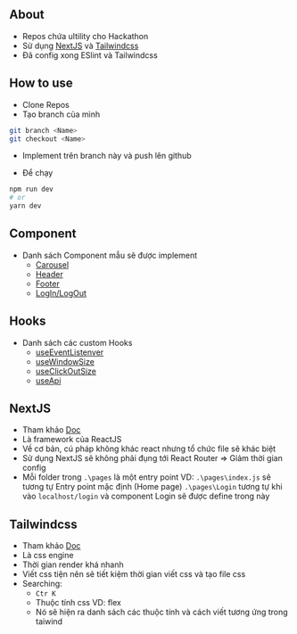 ## About

- Repos chứa ultility cho Hackathon
- Sử dụng [NextJS](#nextjs) và [Tailwindcss](#tailwindcss)
- Đã config xong ESlint và Tailwindcss

## How to use

- Clone Repos
- Tạo branch của mình

```bash
git branch <Name>
git checkout <Name>

```

- Implement trên branch này và push lên github

- Để chạy

```bash
npm run dev
# or
yarn dev
```

## Component

- Danh sách Component mẫu sẽ được implement
  - [Carousel](#)
  - [Header](#)
  - [Footer](#)
  - [LogIn/LogOut](#)

## Hooks

- Danh sách các custom Hooks
  - [useEventListenver](./hooks)
  - [useWindowSize](./hooks)
  - [useClickOutSize](./hooks)
  * [useApi](./hooks)

## NextJS

- Tham khảo [Doc](#https://nextjs.org/docs/getting-started)
- Là framework của ReactJS
- Về cơ bản, cú pháp không khác react nhưng tổ chức file sẽ khác biệt
- Sử dụng NextJS sẽ không phải đụng tới React Router => Giảm thời gian config
- Mỗi folder trong `.\pages` là một entry point
  VD: `.\pages\index.js` sẽ tương tự Entry point mặc định (Home page)
  `.\pages\Login` tương tự khi vào `localhost/login` và component Login sẽ được define trong này

## Tailwindcss

- Tham khảo [Doc](#https://tailwindcss.com/docs/installation)
- Là css engine
- Thời gian render khá nhanh
- Viết css tiện nên sẽ tiết kiệm thời gian viết css và tạo file css
- Searching:
  - `Ctr K`
  - Thuộc tính css
    VD: flex
  - Nó sẽ hiện ra danh sách các thuộc tính và cách viết tương ứng trong taiwind
